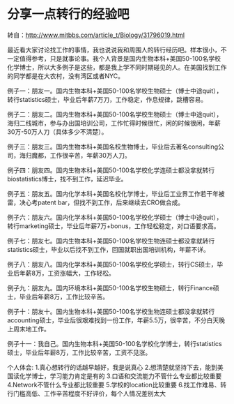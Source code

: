 # 分享一点转行的经验吧
转自：http://www.mitbbs.com/article_t/Biology/31796019.html

最近看大家讨论找工作的事情，我也说说我和周围人的转行经历吧。样本很小，不一定值得参考，只是就事论事。我个人背景是国内生物本科+美国50-100名学校化学博士，所以大多例子是这些，都是我上学不同时期碰见的人。在美国找到工作的同学都是在大农村，没有湾区或者NYC。

例子一：朋友一。国内生物本科+美国50-100名学校生物硕士（博士中途quit），转行statistics硕士，毕业后年薪7万刀，工作稳定，作息规律，跳槽容易。

例子二：朋友二。国内生物本科+美国50-100名学校生物硕士（博士中途quit），海归二线城市，参与办出国培训公司，工作忙得时候很忙，闲的时候很闲，年薪30万-50万人刀（具体多少不清楚）。

例子三：朋友三。国内生物本科+美国名校生物博士，毕业后去著名consulting公司，海归魔都，工作很辛苦，年薪30万人刀。

例子四：朋友四。国内生物本科+美国50-100名学校化学连硕士都没拿就转行biostatistics博士，找不到工作，延迟毕业。

例子五：朋友五。国内化学本科+美国名校化学博士，毕业后工业界工作若干年被雷，决心考patent bar，但找不到工作，后来继续去CRO做合成。

例子六：朋友六。国内化学本科+美国50-100名学校化学硕士（博士中途quit），转行marketing硕士，毕业后年薪7万+bonus，工作轻松稳定，对口语要求高。

例子七：朋友七。国内生物本科+美国50-100名学校生物连硕士都没拿就转行statistics硕士，毕业以后找不到工作，回国就职出国培训机构，年薪不详。

例子八：朋友八。国内化学本科+美国50-100名学校化学硕士，转行CS硕士，毕业后年薪8万，工资涨幅大，工作轻松。

例子九：朋友九。国内环境本科+美国50-100名学校生物硕士，转行Finance硕士，毕业后年薪8万，工作比较辛苦。

例子十：朋友十。国内生物本科+美国50-100名学校生物连硕士都没拿就转行accounting硕士，毕业后很艰难找到一份工作，年薪5.5万，很辛苦，不分白天晚上周末地工作。

例子十一：我自己。国内生物本科+美国50-100名学校化学博士，转行statistics硕士，毕业后年薪8万，工作比较辛苦，工资不见涨。

个人体会:
1.真心想转行的话越早越好，我是说真心
2.想清楚就坚持下去，能到美国读化学博士，学习能力肯定是有的
3.口语和交流能力不管什么专业都比较重要
4.Network不管什么专业都比较重要
5.学校的location比较重要
6.找工作难易、转行门槛高低、工作辛苦程度不好评价，每个人情况差别太大

